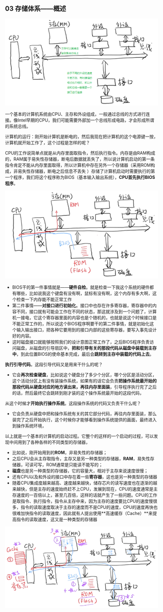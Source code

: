## 03 存储体系——概述

 ![image-20230904172903740](.\img\image-20230904172903740.png)

一个基本的计算机系统由CPU、主存和外设组成，一般通过总线的方式进行连接。像Intel早期的CPU，我们可能需要外部加一个总线形成电路，才会形成所谓的系统总线。

计算机的运行：刚开始计算机是断电的，然后我现在把计算机的这个电源键一按，计算机就开始工作了，这个过程是怎样的呢？

CPU的工作说简单点就是从内存里面取指令，然后执行指令。内存是由RAM构成的，RAM属于易失性存储器，断电后数据就丢失了，所以说计算机启动的第一条指令肯定不能从内存里面取得，所以计算机中存在另外一个存储器（采用ROM构成，非易失性存储器，断电之后信息不丢失 ）存储了计算机启动时需要执行的第一个程序，我们将这个程序称为BIOS（基本输入输出系统），**CPU首先执行BIOS程序**。

![image-20230904184106078](.\img\image-20230904184106078.png)

- BIOS干的第一件事情就是——**硬件自检**。就是检查一下我这个系统的硬件都有哪些，比如说我这个键盘有没有啊，鼠标有没有啊，这个内存有多大啊，这个检查一下内存能不能正常工作
- 第二件事情——**对接口进行初始化**。接口中也存在许多寄存器，寄存器中的内容不同，接口就有可能会工作在不同的状态，那这就涉及到一个问题了，计算机一接电，它这个寄存器里面的内容也是个随机的，也就是说这个时候接口是不能正常工作的，所以说这个BIOS程序啊要干的第二件事情，就是初始化这个输入输出接口，把各种它要用到的接口内部的这些寄存器，要写入事先设计好的内容。
- 这时磁盘接口就能够按照我们的设计意图正常工作了，之后BIOS程序负责访问磁盘，从磁盘的引导扇区中，**把和引导有关的那段代码从磁盘中装载到主存中**，到此位置BIOS的使命基本完成，最后会**跳转到主存中装载的代码上去**。

**执行引导代码**。这段引导代码又是用来干什么的呢？

- 它会**再次检查硬盘**，比如说这个硬盘分了多少个分区，哪个分区是活动分区，这个活动分区上有没有装操作系统，如果有的话它会负责**把操作系统最开始的那段代码从硬盘对应的地方读出来，再往内存里面装**，引导程序执行完了之后的话，然后最终它会跳转到刚才装的这个操作系统最开始的这段代码，

从这个时候才**开始执行操作系统**。这段操作系统的代码又负责干什么呢？

- 它会负责从硬盘中把和操作系统有关的其它部分代码，再往内存里面装，那么装完了之后开始执行，这个时候你才能够看到操作系统提供的画面，最终进入到操作系统环境，

以上就是一个基本的计算机的启动过程。它整个的这样的一个启动的过程，可以发现中间用到了各种各样的不同类型的存储器，

- 比如说，刚开始用到的**ROM**，非易失性的存储器；
- 之后CPU会从主存取指令，主存又是另一种类型的存储器，**RAM**，易失性存储器，可读可写，ROM通常是只能读不能写的；
- **磁盘**也是另一种类型的存储器，它的容量大，相对于主存来说速度很慢；
- 还有CPU以及和外设的接口中存在着一些**寄存器**，这也是另一种类型的存储器
- 随着CPU集成度越来越高、速度越来越快，储存芯片的读写速度也在逐渐的越来越快，但是主存的速度始终赶不上CPU，发展到现在，CPU的速度通常是主存速度的一百倍以上，甚至几百倍，这样的话就产生了一些问题。CPU的工作是取指令、执行指令，指令从主存中来，因为主存的速度要比CPU的速度慢很多，指令的读取速度取决于主存的速度而不是CPU的速度，CPU的速度再快也很难加快指令的读取速度，因此就有人提出使用**高速缓存（Cache）**来提高指令的读取速度，这又是一种类型的存储器

![image-20230904184153407](.\img\image-20230904184153407.png)